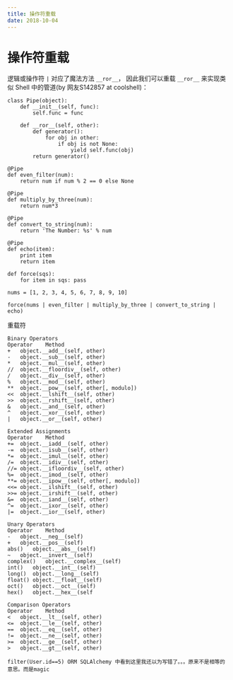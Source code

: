 ```yaml
---
title: 操作符重载
date: 2018-10-04
---
```

# 操作符重载
逻辑或操作符 `|` 对应了魔法方法 `__ror__`， 因此我们可以重载 `__ror__` 来实现类似 Shell 中的管道(by 网友S142857 at coolshell)：

    class Pipe(object):
        def __init__(self, func):
            self.func = func

        def __ror__(self, other):
            def generator():
                for obj in other:
                    if obj is not None:
                        yield self.func(obj)
            return generator()

    @Pipe
    def even_filter(num):
        return num if num % 2 == 0 else None

    @Pipe
    def multiply_by_three(num):
        return num*3

    @Pipe
    def convert_to_string(num):
        return 'The Number: %s' % num

    @Pipe
    def echo(item):
        print item
        return item

    def force(sqs):
        for item in sqs: pass

    nums = [1, 2, 3, 4, 5, 6, 7, 8, 9, 10]

    force(nums | even_filter | multiply_by_three | convert_to_string | echo)

重载符

    Binary Operators
    Operator    Method
    +   object.__add__(self, other)
    -   object.__sub__(self, other)
    *   object.__mul__(self, other)
    //  object.__floordiv__(self, other)
    /   object.__div__(self, other)
    %   object.__mod__(self, other)
    **  object.__pow__(self, other[, modulo])
    <<  object.__lshift__(self, other)
    >>  object.__rshift__(self, other)
    &   object.__and__(self, other)
    ^   object.__xor__(self, other)
    |   object.__or__(self, other)

    Extended Assignments
    Operator    Method
    +=  object.__iadd__(self, other)
    -=  object.__isub__(self, other)
    *=  object.__imul__(self, other)
    /=  object.__idiv__(self, other)
    //= object.__ifloordiv__(self, other)
    %=  object.__imod__(self, other)
    **= object.__ipow__(self, other[, modulo])
    <<= object.__ilshift__(self, other)
    >>= object.__irshift__(self, other)
    &=  object.__iand__(self, other)
    ^=  object.__ixor__(self, other)
    |=  object.__ior__(self, other)

    Unary Operators
    Operator    Method
    -   object.__neg__(self)
    +   object.__pos__(self)
    abs()   object.__abs__(self)
    ~   object.__invert__(self)
    complex()   object.__complex__(self)
    int()   object.__int__(self)
    long()  object.__long__(self)
    float() object.__float__(self)
    oct()   object.__oct__(self)
    hex()   object.__hex__(self

    Comparison Operators
    Operator    Method
    <   object.__lt__(self, other)
    <=  object.__le__(self, other)
    ==  object.__eq__(self, other)
    !=  object.__ne__(self, other)
    >=  object.__ge__(self, other)
    >   object.__gt__(self, other)

    filter(User.id==5) ORM SQLAlchemy 中看到这里我还以为写错了。。。原来不是相等的意思。而是magic
